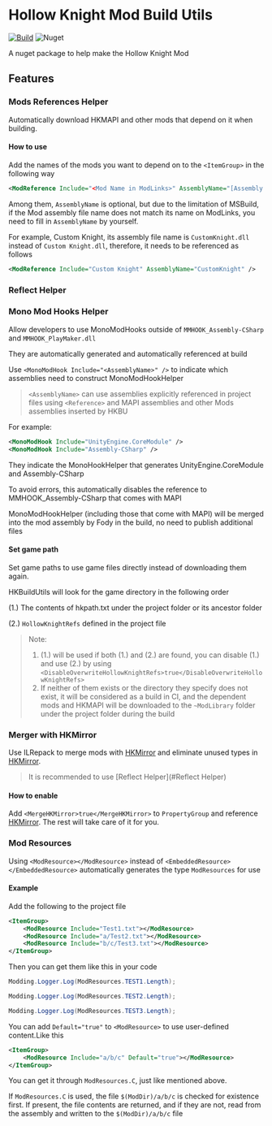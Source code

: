 
# **H**ollow **K**night Mod **B**uild **Utils**

 [![Build](https://github.com/HKLab/HKBuildUtils/actions/workflows/dotnet.yml/badge.svg)](https://github.com/HKLab/HKBuildUtils/actions/workflows/dotnet.yml) ![Nuget](https://img.shields.io/nuget/v/HKBuildUtils)

A nuget package to help make the Hollow Knight Mod

## Features

### Mods References Helper

Automatically download HKMAPI and other mods that depend on it when building.

#### How to use

Add the names of the mods you want to depend on to the `<ItemGroup>` in the following way

```xml
<ModReference Include="<Mod Name in ModLinks>" AssemblyName="[Assembly Name]" />
```

Among them, `AssemblyName` is optional, but due to the limitation of MSBuild, if the Mod assembly file name does not match its name on ModLinks, you need to fill in `AssemblyName` by yourself.

For example, Custom Knight, its assembly file name is `CustomKnight.dll` instead of `Custom Knight.dll`, therefore, it needs to be referenced as follows

```xml
<ModReference Include="Custom Knight" AssemblyName="CustomKnight" />
```

### Reflect Helper



### Mono Mod Hooks Helper

Allow developers to use MonoModHooks outside of `MMHOOK_Assembly-CSharp` and `MMHOOK_PlayMaker.dll`

They are automatically generated and automatically referenced at build

Use `<MonoModHook Include="<AssemblyName>" />` to indicate which assemblies need to construct MonoModHookHelper

> `<AssemblyName>` can use assemblies explicitly referenced in project files using `<Reference>` and MAPI assemblies and other Mods assemblies inserted by HKBU

For example:

```xml
<MonoModHook Include="UnityEngine.CoreModule" />
<MonoModHook Include="Assembly-CSharp" />
```

They indicate the MonoHookHelper that generates UnityEngine.CoreModule and Assembly-CSharp

To avoid errors, this automatically disables the reference to MMHOOK_Assembly-CSharp that comes with MAPI

MonoModHookHelper (including those that come with MAPI) will be merged into the mod assembly by Fody in the build, no need to publish additional files

#### Set game path

Set game paths to use game files directly instead of downloading them again.

HKBuildUtils will look for the game directory in the following order

(1.) The contents of hkpath.txt under the project folder or its ancestor folder

(2.) `HollowKnightRefs` defined in the project file

> Note:
> 1. (1.) will be used if both (1.) and (2.) are found, you can disable (1.) and use (2.) by using `<DisableOverwriteHollowKnightRefs>true</DisableOverwriteHollowKnightRefs>`
> 2. If neither of them exists or the directory they specify does not exist, it will be considered as a build in CI, and the dependent mods and HKMAPI will be downloaded to the `~ModLibrary` folder under the project folder during the build

### Merger with HKMirror

Use ILRepack to merge mods with [HKMirror](https://github.com/TheMulhima/HKMirror) and eliminate unused types in [HKMirror](https://github.com/TheMulhima/HKMirror).

> It is recommended to use [Reflect Helper](#Reflect Helper)

#### How to enable

Add `<MergeHKMirror>true</MergeHKMirror>` to `PropertyGroup` and reference [HKMirror](https://github.com/TheMulhima/HKMirror).
The rest will take care of it for you.

### Mod Resources

Using `<ModResource></ModResource>` instead of `<EmbeddedResource></EmbeddedResource>` automatically generates the type `ModResources` for use

#### Example

Add the following to the project file

```xml
<ItemGroup>
    <ModResource Include="Test1.txt"></ModResource>
    <ModResource Include="a/Test2.txt"></ModResource>
    <ModResource Include="b/c/Test3.txt"></ModResource>
</ItemGroup>
```

Then you can get them like this in your code

```c#
Modding.Logger.Log(ModResources.TEST1.Length);

Modding.Logger.Log(ModResources.TEST2.Length);

Modding.Logger.Log(ModResources.TEST3.Length);
```

You can add `Default="true"` to `<ModResource>` to use user-defined content.Like this

```xml
<ItemGroup>
    <ModResource Include="a/b/c" Default="true"></ModResource>
</ItemGroup>
```

You can get it through `ModResources.C`, just like mentioned above.

If `ModResources.C` is used, the file `$(ModDir)/a/b/c` is checked for existence first. If present, the file contents are returned, and if they are not, read from the assembly and written to the `$(ModDir)/a/b/c` file

